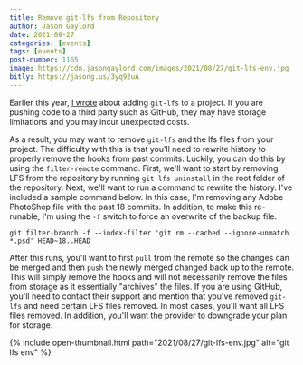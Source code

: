 ```yaml
---
title: Remove git-lfs from Repository
author: Jason Gaylord
date: 2021-08-27
categories: [events]
tags: [events]
post-number: 1165
image: https://cdn.jasongaylord.com/images/2021/08/27/git-lfs-env.jpg
bitly: https://jasong.us/3yq92uA
---
```


Earlier this year, [I wrote](https://jasong.us/344NTZR) about adding `git-lfs` to a project. If you are pushing code to a third party such as GitHub, they may have storage limitations and you may incur unexpected costs.

As a result, you may want to remove `git-lfs` and the lfs files from your project. The difficulty with this is that you'll need to rewrite history to properly remove the hooks from past commits. Luckily, you can do this by using the `filter-remote` command. First, we'll want to start by removing LFS from the repository by running `git lfs uninstall` in the root folder of the repository. Next, we'll want to run a command to rewrite the history. I've included a sample command below. In this case, I'm removing any Adobe PhotoShop file with the past 18 commits. In addition, to make this re-runable, I'm using the `-f` switch to force an overwrite of the backup file.

```shell
git filter-branch -f --index-filter 'git rm --cached --ignore-unmatch *.psd' HEAD~18..HEAD
```

After this runs, you'll want to first `pull` from the remote so the changes can be merged and then `push` the newly merged changed back up to the remote. This will simply remove the hooks and will not necessarily remove the files from storage as it essentially "archives" the files. If you are using GitHub, you'll need to contact their support and mention that you've removed `git-lfs` and need certain LFS files removed. In most cases, you'll want all LFS files removed. In addition, you'll want the provider to downgrade your plan for storage.

{% include open-thumbnail.html path="2021/08/27/git-lfs-env.jpg" alt="git lfs env" %}